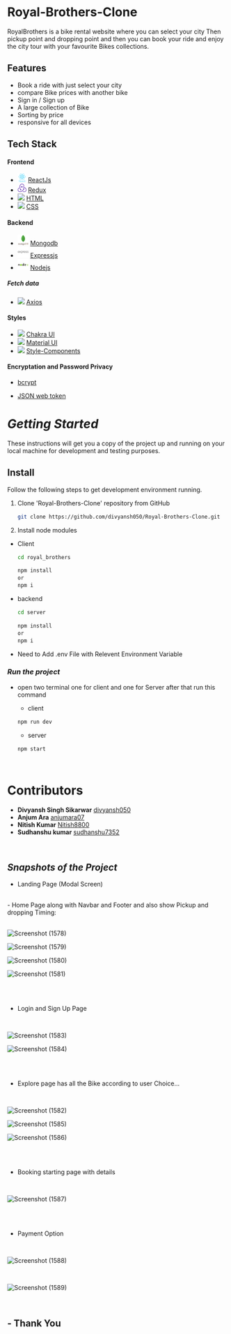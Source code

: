 # Royal-Brothers-Clone

RoyalBrothers is a bike rental website where you can select your city Then pickup point and dropping point and then you can book your ride and enjoy the city tour with your favourite Bikes collections. 

## Features

- Book a ride with just select your city
- compare Bike prices with another bike
- Sign in / Sign up
- A large collection of Bike
- Sorting by price
- responsive for all devices

## Tech Stack

#### **Frontend**

- <img src="https://raw.githubusercontent.com/devicons/devicon/master/icons/react/react-original-wordmark.svg" width=20/> [ReactJs](https://reactjs.org/)
- <img src="https://raw.githubusercontent.com/devicons/devicon/master/icons/redux/redux-original.svg" width=20 /> [Redux](https://redux.js.org)
- <img src="https://cdn-icons-png.flaticon.com/512/226/226269.png" width=20/> [HTML](https://www.w3.org/html/)
- <img src="https://cdn-icons-png.flaticon.com/512/732/732190.png" width=20 /> [CSS](https://www.w3schools.com/css/)

#### **Backend**

- <img src="https://raw.githubusercontent.com/devicons/devicon/master/icons/mongodb/mongodb-original-wordmark.svg" width=25 /> [Mongodb](https://www.mongodb.com/)
- <img src="https://raw.githubusercontent.com/devicons/devicon/master/icons/express/express-original-wordmark.svg" width=25 /> [Expressjs](https://expressjs.com/)
- <img src="https://raw.githubusercontent.com/devicons/devicon/master/icons/nodejs/nodejs-original-wordmark.svg" width=25 /> [Nodejs](https://nodejs.org/en/)

##### **Fetch data**

- <img src="https://user-images.githubusercontent.com/96018330/161415528-320c0f5a-9235-4c27-bd78-ce361d4b8ffe.png" width=20 /> [Axios](https://www.npmjs.com/package/axios)

#### **Styles**

- <img src="https://jquery-plugins.net/image/plugin/chakra-ui-simple-modular-accessible-ui-components-for-react-applications.png" width=25 /> [Chakra UI](https://chakra-ui.com)
- <img src="https://www.pngitem.com/pimgs/m/577-5779757_react-material-ui-logo-hd-png-download.png" width=20 /> [Material UI](https://mui.com/)
- <img src="https://cdn-media-1.freecodecamp.org/images/-bmCEVFtIS2uUfrccPhudu7cIVRtoBywTexv" width=20 /> [Style-Components](https://styled-components.com/)

#### **Encryptation and Password Privacy**

- [bcrypt](https://www.npmjs.com/package/bcrypt)
<!-- - [OTP oAuth](https://developers.google.com/identity/protocols/oauth2) -->
- [JSON web token](https://jwt.io)

# _Getting Started_

These instructions will get you a copy of the project up and running on your local machine for development and testing purposes.

## Install

Follow the following steps to get development environment running.

1. Clone 'Royal-Brothers-Clone' repository from GitHub

   ```bash
   git clone https://github.com/divyansh050/Royal-Brothers-Clone.git
   ```


1. Install node modules

- Client

  ```bash
  cd royal_brothers
  ```

  ```bash
  npm install
  or
  npm i
  ```

- backend

  ```bash
  cd server
  ```

  ```bash
  npm install
  or
  npm i
  ```

- Need to Add .env File with Relevent Environment Variable

### **_Run the project_**

- open two terminal one for client and one for Server after that run this command

  - client

  ```bash
  npm run dev
  ```

  - server

  ```bash
  npm start
  ```

<!-- ## _Blog of This Project(Know more about the project and experiance)_ -->



<!-- ## _Deployment Link of This Project_ -->




<br/>

# Contributors
- **Divyansh Singh Sikarwar** [divyansh050](https://github.com/divyansh050)
- **Anjum Ara** [anjumara07](https://github.com/anjumara07)
- **Nitish Kumar** [Nitish8800](https://github.com/Nitish8800)
- **Sudhanshu kumar** [sudhanshu7352](https://github.com/sudhanshu7352)

<br/> 

## **_Snapshots of the Project_**

- Landing Page (Modal Screen)
<br/>
    - Home Page along with Navbar and Footer and also show Pickup and dropping Timing:
<br/>

<br/>

![Screenshot (1578)](https://user-images.githubusercontent.com/96018330/161436599-c1919a37-80c7-4b6d-898b-0bbeb4665ea2.png)

![Screenshot (1579)](https://user-images.githubusercontent.com/96018330/161436606-0cd58933-9b91-4d65-8814-34f5c5a602c0.png)

![Screenshot (1580)](https://user-images.githubusercontent.com/96018330/161436609-3390ce26-e0f7-4248-88f4-0293f7d90ddd.png)

![Screenshot (1581)](https://user-images.githubusercontent.com/96018330/161436621-fe430350-275d-4c2e-8b06-ca810ee02b68.png)

<br/>
<br/>

- Login and Sign Up Page 
<br/>
  
![Screenshot (1583)](https://user-images.githubusercontent.com/96018330/161436630-4a540450-116b-46b8-b92f-d4d1bbe72511.png)

![Screenshot (1584)](https://user-images.githubusercontent.com/96018330/161436634-03dfe634-6953-4a0e-90b3-ac36fff86cec.png)

<br/>

<br/>

- Explore page has all the Bike according to user Choice...
<br/>

![Screenshot (1582)](https://user-images.githubusercontent.com/96018330/161436658-1f286ed3-1597-4388-8bb1-5ad9e8538125.png)

![Screenshot (1585)](https://user-images.githubusercontent.com/96018330/161436677-ba1efd00-fd83-42a3-998c-dd17cf357c87.png)

![Screenshot (1586)](https://user-images.githubusercontent.com/96018330/161436682-7ea51fd2-fe84-4c8b-a3cb-a2441cd5be6a.png)

  <br/>
  
  <br/>

- Booking starting page with details
<br/>

![Screenshot (1587)](https://user-images.githubusercontent.com/96018330/161436688-bf8ad28f-c4cb-4fa4-b9ae-ed52e0742a6e.png)

  
   <br/>
   
   <br/>
   
- Payment Option
<br/>

![Screenshot (1588)](https://user-images.githubusercontent.com/96018330/161436690-1754cba8-9a74-4190-9ffc-6c5805b234c1.png)

  
  <br/>

![Screenshot (1589)](https://user-images.githubusercontent.com/96018330/161436696-2a1c878a-3de2-4ec2-a1a7-5b01f3687384.png)

 
  <br/>


##  - Thank You
